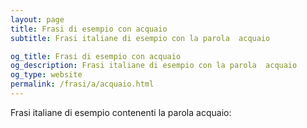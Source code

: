 ```yaml
---
layout: page
title: Frasi di esempio con acquaio 
subtitle: Frasi italiane di esempio con la parola  acquaio

og_title: Frasi di esempio con acquaio 
og_description: Frasi italiane di esempio con la parola  acquaio
og_type: website
permalink: /frasi/a/acquaio.html
---
```


Frasi italiane di esempio contenenti la parola acquaio:


